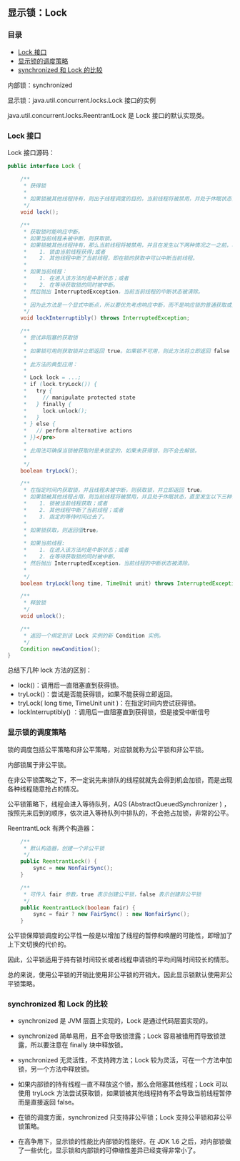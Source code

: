 ## 显示锁：Lock

### 目录

- [Lock 接口](#lock-接口)
- [显示锁的调度策略](#显示锁的调度策略)
- [synchronized 和 Lock 的比较](#synchronized-和-lock-的比较)

内部锁：synchronized 

显示锁：java.util.concurrent.locks.Lock 接口的实例

java.util.concurrent.locks.ReentrantLock 是 Lock 接口的默认实现类。



### Lock 接口

Lock 接口源码：

```java
public interface Lock {

    /**
     * 获得锁
     *
     * 如果锁被其他线程持有，则出于线程调度的目的，当前线程将被禁用，并处于休眠状态，直到获取锁
     */
    void lock();

    /**
     * 获取锁时能响应中断。
     * 如果当前线程未被中断，则获取锁。
     * 如果锁被其他线程持有，那么当前线程将被禁用，并且在发生以下两种情况之一之前，将一直处于休眠状态：
     *    1. 锁由当前线程获得;或者
     *    2. 其他线程中断了当前线程，即在锁的获取中可以中断当前线程。
     * 
     * 如果当前线程：
     *    1. 在进入该方法时是中断状态；或者
     *    2. 在等待获取锁的同时被中断。
     * 然后抛出 InterruptedException，当前当前线程的中断状态被清除。
     * 
     * 因为此方法是一个显式中断点，所以要优先考虑响应中断，而不是响应锁的普通获取或重入获取。 
     */
    void lockInterruptibly() throws InterruptedException;

    /**
     * 尝试非阻塞的获取锁
     *
     * 如果锁可用则获取锁并立即返回 true。如果锁不可用，则此方法将立即返回 false 。
     * 
     * 此方法的典型应用：
     *  
     * Lock lock = ...;
     * if (lock.tryLock()) {
     *   try {
     *     // manipulate protected state
     *   } finally {
     *     lock.unlock();
     *   }
     * } else {
     *   // perform alternative actions
     * }}</pre>
     *
     * 此用法可确保当锁被获取时是未锁定的，如果未获得锁，则不会去解锁。
     *
     */
    boolean tryLock();

    /**
     * 在指定时间内获取锁，并且线程未被中断，则获取锁，并立即返回 true。 
     * 如果锁被其他线程占用，则当前线程将被禁用，并且处于休眠状态，直至发生以下三种情况之一：
     *    1. 锁被当前线程获取；或者
     *    2. 其他线程中断了当前线程；或者
     *    3. 指定的等待时间过去了。
     *
     * 如果锁获取，则返回值true。
     *
     * 如果当前线程:
     *    1. 在进入该方法时是中断状态；或者
     *    2. 在等待获取锁的同时被中断。
     * 然后抛出 InterruptedException，当前线程的中断状态被清除。
     *
     */
    boolean tryLock(long time, TimeUnit unit) throws InterruptedException;

    /**
     * 释放锁
     */
    void unlock();

    /**
     * 返回一个绑定到该 Lock 实例的新 Condition 实例。
     */
    Condition newCondition();
}
```



总结下几种 lock 方法的区别：

- lock()：调用后一直阻塞直到获得锁。
- tryLock()：尝试是否能获得锁，如果不能获得立即返回。
- tryLock( long time, TimeUnit unit )：在指定时间内尝试获得锁。
- lockInterruptibly() ：调用后一直阻塞直到获得锁，但是接受中断信号



### 显示锁的调度策略

锁的调度包括公平策略和非公平策略，对应锁就称为公平锁和非公平锁。

内部锁属于非公平锁。



在非公平锁策略之下，不一定说先来排队的线程就就先会得到机会加锁，而是出现各种线程随意抢占的情况。

公平锁策略下，线程会进入等待队列，AQS (AbstractQueuedSynchronizer ) ，按照先来后到的顺序，依次进入等待队列中排队的，不会抢占加锁，非常的公平。



ReentrantLock 有两个构造器：

```java
    /**
     * 默认构造器，创建一个非公平锁
     */
    public ReentrantLock() {
        sync = new NonfairSync();
    }

    /**
     * 可传入 fair 参数，true 表示创建公平锁，false 表示创建非公平锁
     */
    public ReentrantLock(boolean fair) {
        sync = fair ? new FairSync() : new NonfairSync();
    }
```

公平锁保障锁调度的公平性一般是以增加了线程的暂停和唤醒的可能性，即增加了上下文切换的代价的。

因此，公平锁适用于持有锁时间较长或者线程申请锁的平均间隔时间较长的情形。

总的来说，使用公平锁的开销比使用非公平锁的开销大。因此显示锁默认使用非公平锁策略。



### synchronized 和 Lock 的比较

- synchronized 是 JVM 层面上实现的，Lock 是通过代码层面实现的。

- synchronized 简单易用，且不会导致锁泄露；Lock 容易被错用而导致锁泄露，所以要注意在 finally 块中释放锁。
- synchronized 无灵活性，不支持跨方法；Lock 较为灵活，可在一个方法中加锁，另一个方法中释放锁。
- 如果内部锁的持有线程一直不释放这个锁，那么会阻塞其他线程；Lock 可以使用 tryLock 方法尝试获取锁，如果锁被其他线程持有不会导致当前线程暂停而是直接返回 false。
- 在锁的调度方面，synchronized 只支持非公平锁；Lock 支持公平锁和非公平锁策略。
- 在高争用下，显示锁的性能比内部锁的性能好。在 JDK 1.6 之后，对内部锁做了一些优化，显示锁和内部锁的可伸缩性差异已经变得非常小了。

